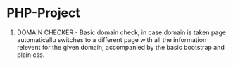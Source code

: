 # PHP-Project

1. DOMAIN CHECKER - Basic domain check, in case domain is taken page automaticallu switches to a different page with all the information relevent for the given domain, accompanied by the basic bootstrap and plain css.
